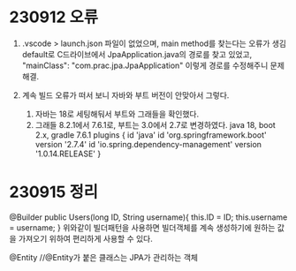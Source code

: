 # 230912 오류

1.
    .vscode > launch.json
    파일이 없었으며, main method를 찾는다는 오류가 생김
    default로 C드라이브에서 JpaApplication.java의 경로를 찾고 있었고,
    "mainClass": "com.prac.jpa.JpaApplication" 이렇게 경로를 수정해주니 문제 해결.

2.
    계속 빌드 오류가 떠서 보니 자바와 부트 버전이 안맞아서 그렇다.
    1) 자바는 18로 세팅해둬서 부트와 그래들을 확인했다.
    2) 그래들 8.2.1에서 7.6.1로, 부트는 3.0에서 2.7로 변경하였다.
    java 18, boot 2.x, gradle 7.6.1
    plugins {
        id 'java'
        id 'org.springframework.boot' version '2.7.4'
        id 'io.spring.dependency-management' version '1.0.14.RELEASE'
    }

# 230915 정리

@Builder
public Users(long ID, String username){
    this.ID = ID;
    this.username = username;
}
위와같이 빌더패턴을 사용하면 빌더객체를 계속 생성하기에 원하는 값을 가져오기 위하여 편리하게 사용할 수 있다.

@Entity //@Entity가 붙은 클래스는 JPA가 관리하는 객체